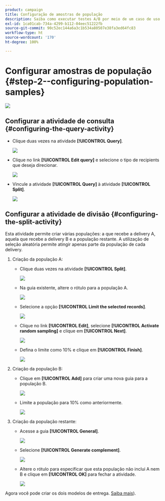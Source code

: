 ```yaml
---
product: campaign
title: Configuração de amostras de população
description: Saiba como executar testes A/B por meio de um caso de uso dedicado
exl-id: 1ca01cab-734a-4299-b112-04eec51222fb
source-git-commit: 90c52ec144a6a3c1b534a80507e38fa3ed64fc83
workflow-type: ht
source-wordcount: '170'
ht-degree: 100%

---
```


# Configurar amostras de população {#step-2--configuring-population-samples}

![](../../assets/common.svg)

## Configurar a atividade de consulta {#configuring-the-query-activity}

* Clique duas vezes na atividade **[!UICONTROL Query]**.

   ![](assets/use_case_abtesting_createrecipients_001.png)

* Clique no link **[!UICONTROL Edit query]** e selecione o tipo de recipients que deseja direcionar.

   ![](assets/use_case_abtesting_createrecipients_002.png)

* Vincule a atividade **[!UICONTROL Query]** à atividade **[!UICONTROL Split]**.

   ![](assets/use_case_abtesting_createrecipients_003.png)

## Configurar a atividade de divisão {#configuring-the-split-activity}

Esta atividade permite criar várias populações: a que recebe a delivery A, aquela que recebe a delivery B e a população restante. A utilização de seleção aleatória permite atingir apenas parte da população de cada delivery.

1. Criação da população A:

   * Clique duas vezes na atividade **[!UICONTROL Split]**.

      ![](assets/use_case_abtesting_createrecipients_004.png)

   * Na guia existente, altere o rótulo para a população A.

      ![](assets/use_case_abtesting_createrecipients_005.png)

   * Selecione a opção **[!UICONTROL Limit the selected records]**.

      ![](assets/use_case_abtesting_createrecipients_006.png)

   * Clique no link **[!UICONTROL Edit]**, selecione **[!UICONTROL Activate random sampling]** e clique em **[!UICONTROL Next]**.

      ![](assets/use_case_abtesting_createrecipients_007.png)

   * Defina o limite como 10% e clique em **[!UICONTROL Finish]**.

      ![](assets/use_case_abtesting_createrecipients_008.png)

1. Criação da população B:

   * Clique em **[!UICONTROL Add]** para criar uma nova guia para a população B.

      ![](assets/use_case_abtesting_createrecipients_009.png)

   * Limite a população para 10% como anteriormente.

      ![](assets/use_case_abtesting_createrecipients_010.png)

1. Criação da população restante:

   * Acesse a guia **[!UICONTROL General]**.

      ![](assets/use_case_abtesting_createrecipients_011.png)

   * Selecione **[!UICONTROL Generate complement]**.

      ![](assets/use_case_abtesting_createrecipients_012.png)

   * Altere o rótulo para especificar que esta população não inclui A nem B e clique em **[!UICONTROL OK]** para fechar a atividade.

      ![](assets/use_case_abtesting_createrecipients_013.png)

Agora você pode criar os dois modelos de entrega. [Saiba mais](a-b-testing-uc-delivery-templates.md)).

